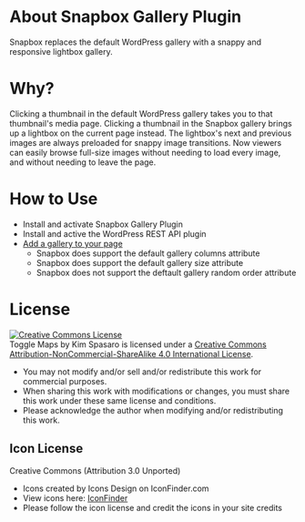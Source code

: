 # About Snapbox Gallery Plugin
Snapbox replaces the default WordPress gallery with a snappy and responsive lightbox gallery.

# Why?
Clicking a thumbnail in the default WordPress gallery takes you to that thumbnail's media page.
Clicking a thumbnail in the Snapbox gallery brings up a lightbox on the current page instead.
The lightbox's next and previous images are always preloaded for snappy image transitions.
Now viewers can easily browse full-size images without needing to load every image, and without needing to leave the page.

# How to Use
* Install and activate Snapbox Gallery Plugin
* Install and active the WordPress REST API plugin
* <a href="https://en.support.wordpress.com/gallery/">Add a gallery to your page</a>
  * Snapbox does support the default gallery columns attribute
  * Snapbox does support the default gallery size attribute
  * Snapbox does not support the deftault gallery random order attribute

# License
<a rel="license" href="http://creativecommons.org/licenses/by-nc-sa/4.0/"><img alt="Creative Commons License" style="border-width:0" src="https://i.creativecommons.org/l/by-nc-sa/4.0/88x31.png" /></a><br /><span xmlns:dct="http://purl.org/dc/terms/" property="dct:title">Toggle Maps</span> by <span xmlns:cc="http://creativecommons.org/ns#" property="cc:attributionName">Kim Spasaro</span> is licensed under a <a rel="license" href="http://creativecommons.org/licenses/by-nc-sa/4.0/">Creative Commons Attribution-NonCommercial-ShareAlike 4.0 International License</a>.

* You may not modify and/or sell and/or redistribute this work for commercial purposes.
* When sharing this work with modifications or changes, you must share this work under these same license and conditions.
* Please acknowledge the author when modifying and/or redistributing this work.

## Icon License
Creative Commons (Attribution 3.0 Unported)

* Icons created by Icons Design on IconFinder.com
* View icons here: <a href="https://www.iconfinder.com/iconsets/slim-square-icons-basics">IconFinder</a>
* Please follow the icon license and credit the icons in your site credits